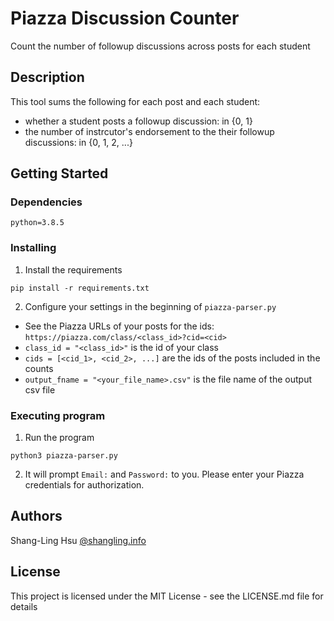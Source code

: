 # Piazza Discussion Counter

Count the number of followup discussions across posts for each student


## Description

This tool sums the following for each post and each student:
* whether a student posts a followup discussion: in {0, 1}
* the number of instrcutor's endorsement to the their followup discussions: in {0, 1, 2, ...}


## Getting Started

### Dependencies

```
python=3.8.5
```

### Installing

1. Install the requirements
```
pip install -r requirements.txt
```

2. Configure your settings in the beginning of `piazza-parser.py`
  * See the Piazza URLs of your posts for the ids: `https://piazza.com/class/<class_id>?cid=<cid>`
  * `class_id = "<class_id>"` is the id of your class
  * `cids = [<cid_1>, <cid_2>, ...]` are the ids of the posts included in the counts
  * `output_fname = "<your_file_name>.csv"` is the file name of the output csv file

### Executing program

1. Run the program
```
python3 piazza-parser.py
```
2. It will prompt `Email:` and `Password:` to you. Please enter your Piazza credentials for authorization.


## Authors

Shang-Ling Hsu [@shangling.info](http://shangling.info/)



## License

This project is licensed under the MIT License - see the LICENSE.md file for details
